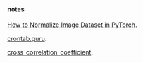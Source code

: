 
#### notes

[How to Normalize Image Dataset in PyTorch][1].

[crontab.guru][2].

[cross_correlation_coefficient][3].

[1]: https://www.binarystudy.com/2022/04/how-to-normalize-image-dataset-inpytorch.html

[2]: https://crontab.guru/#*/30_*/6_*_*_*

[3]: https://xcdskd.readthedocs.io/en/latest/cross_correlation/cross_correlation_coefficient.html
